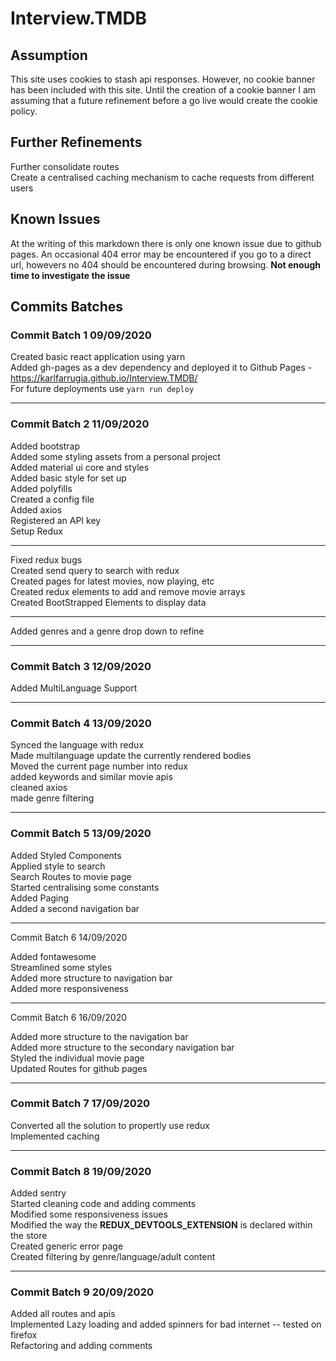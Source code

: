 # Interview.TMDB

## Assumption

This site uses cookies to stash api responses. However, no cookie banner has been included with this site. Until the creation of a cookie banner I am assuming that a future refinement before a go live would create the cookie policy. <br />

## Further Refinements

Further consolidate routes <br />
Create a centralised caching mechanism to cache requests from different users <br />

## Known Issues

At the writing of this markdown there is only one known issue due to github pages. An occasional 404 error may be encountered if you go to a direct url, howevers no 404 should be encountered during browsing. __Not enough time to investigate the issue__ <br />

## Commits Batches 

### Commit Batch 1 09/09/2020 

Created basic react application using yarn <br />
Added gh-pages as a dev dependency and deployed it to Github Pages - https://karlfarrugia.github.io/Interview.TMDB/ <br />
For future deployments use `yarn run deploy` <br />
____

### Commit Batch 2 11/09/2020 

Added bootstrap <br />
Added some styling assets from a personal project <br />
Added material ui core and styles <br />
Added basic style for set up <br />
Added polyfills <br />
Created a config file <br />
Added axios <br />
Registered an API key <br />
Setup Redux <br />
____

Fixed redux bugs <br />
Created send query to search with redux <br />
Created pages for latest movies, now playing, etc <br />
Created redux elements to add and remove movie arrays <br />
Created BootStrapped Elements to display data <br />
____

Added genres and a genre drop down to refine <br />

____

### Commit Batch 3 12/09/2020 

Added MultiLanguage Support <br />
____

### Commit Batch 4 13/09/2020 

Synced the language with redux <br />
Made multilanguage update the currently rendered bodies <br />
Moved the current page number into redux <br />
added keywords and similar movie apis <br />
cleaned axios <br />
made genre filtering <br />
____

### Commit Batch 5 13/09/2020 

Added Styled Components <br />
Applied style to search <br />
Search Routes to movie page <br />
Started centralising some constants <br />
Added Paging <br />
Added a second navigation bar <br />
____

Commit Batch 6 14/09/2020 

Added fontawesome <br />
Streamlined some styles <br />
Added more structure to navigation bar  <br />
Added more responsiveness <br />
____

Commit Batch 6 16/09/2020 

Added more structure to the navigation bar <br />
Added more structure to the secondary navigation bar <br />
Styled the individual movie page <br />
Updated Routes for github pages <br />

____

### Commit Batch 7 17/09/2020 

Converted all the solution to propertly use redux <br />
Implemented caching <br />

____

### Commit Batch 8 19/09/2020 

Added sentry <br />
Started cleaning code and adding comments <br />
Modified some responsiveness issues <br />
Modified the way the __REDUX_DEVTOOLS_EXTENSION__ is declared within the store <br />
Created generic error page <br />
Created filtering by genre/language/adult content <br />

____

### Commit Batch 9 20/09/2020 

Added all routes and apis <br />
Implemented Lazy loading and added spinners for bad internet -- tested on firefox <br />
Refactoring and adding comments <br />

